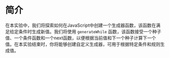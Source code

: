 # 简介

在本实验中，我们将探索如何在JavaScript中创建一个生成器函数，该函数在满足给定条件时生成新值。我们将使用 `generateWhile` 函数，该函数接受一个种子值、一个条件函数和一个next函数，以便根据当前值和下一个种子计算下一个值。在本实验结束时，你将能够创建自定义生成器，可用于根据特定条件和规则生成值。
